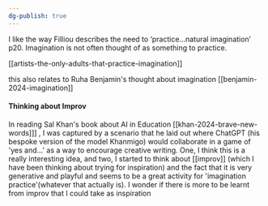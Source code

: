```yaml
---
dg-publish: true
---
```

I like the way Filliou describes the need to ‘practice...natural imagination’ p20.  Imagination is not often thought of as something to practice.

[[artists-the-only-adults-that-practice-imagination]]

this also relates to Ruha Benjamin's thought about imagination [[benjamin-2024-imagination]]

#### Thinking about Improv

In reading Sal Khan's book about AI in Education [[khan-2024-brave-new-words]]] , I was captured by a scenario that he laid out where ChatGPT (his bespoke version of the model Khanmigo) would collaborate in a game of 'yes and...' as a way to encourage creative writing. One, I think this is a really interesting idea, and two, I started to think about [[improv]] (which I have been thinking about trying for inspiration) and the fact that it is very generative and playful and seems to be a great activity for 'imagination practice'(whatever that actually is). I wonder if there is more to be learnt from improv that I could take as inspiration